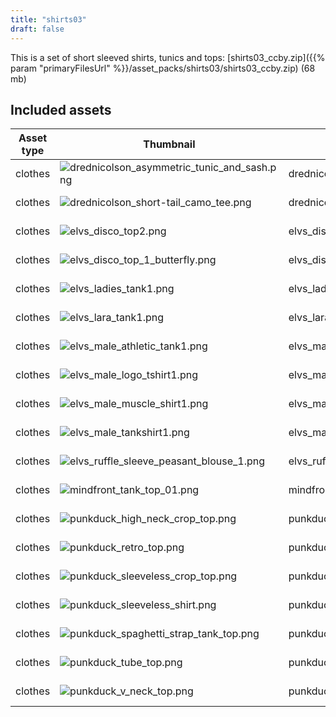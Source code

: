 ```yaml
---
title: "shirts03"
draft: false
---
```


This is a set of short sleeved shirts, tunics and tops: [shirts03_ccby.zip]({{% param "primaryFilesUrl" %}}/asset_packs/shirts03/shirts03_ccby.zip) (68 mb)


## Included assets

| Asset type | Thumbnail | Asset name | Author | Source | License |
| ---------- | --------- | ---------- | ------ | ------ | ------- |
| clothes | ![drednicolson_asymmetric_tunic_and_sash.png](drednicolson_asymmetric_tunic_and_sash.png) | drednicolson_asymmetric_tunic_and_sash | DredNicolson | [asset repo](http://www.makehumancommunity.org/node/409) | CC-BY |
| clothes | ![drednicolson_short-tail_camo_tee.png](drednicolson_short-tail_camo_tee.png) | drednicolson_short-tail_camo_tee | DredNicolson | [asset repo](http://www.makehumancommunity.org/node/433) | CC-BY |
| clothes | ![elvs_disco_top2.png](elvs_disco_top2.png) | elvs_disco_top2 | Elvaerwyn | [asset repo](http://www.makehumancommunity.org/node/2580) | CC-BY |
| clothes | ![elvs_disco_top_1_butterfly.png](elvs_disco_top_1_butterfly.png) | elvs_disco_top_1_butterfly | Elvaerwyn | [asset repo](http://www.makehumancommunity.org/node/2584) | CC-BY |
| clothes | ![elvs_ladies_tank1.png](elvs_ladies_tank1.png) | elvs_ladies_tank1 | Elvaerwyn | [asset repo](http://www.makehumancommunity.org/node/1447) | CC-BY |
| clothes | ![elvs_lara_tank1.png](elvs_lara_tank1.png) | elvs_lara_tank1 | Elvaerwyn | [asset repo](http://www.makehumancommunity.org/node/2635) | CC-BY |
| clothes | ![elvs_male_athletic_tank1.png](elvs_male_athletic_tank1.png) | elvs_male_athletic_tank1 | Elvaerwyn | [asset repo](http://www.makehumancommunity.org/node/1431) | CC-BY |
| clothes | ![elvs_male_logo_tshirt1.png](elvs_male_logo_tshirt1.png) | elvs_male_logo_tshirt1 | Elvaerwyn | [asset repo](http://www.makehumancommunity.org/node/1661) | CC-BY |
| clothes | ![elvs_male_muscle_shirt1.png](elvs_male_muscle_shirt1.png) | elvs_male_muscle_shirt1 | Elvaerwyn | [asset repo](http://www.makehumancommunity.org/node/1803) | CC-BY |
| clothes | ![elvs_male_tankshirt1.png](elvs_male_tankshirt1.png) | elvs_male_tankshirt1 | Elvaerwyn | [asset repo](http://www.makehumancommunity.org/node/1804) | CC-BY |
| clothes | ![elvs_ruffle_sleeve_peasant_blouse_1.png](elvs_ruffle_sleeve_peasant_blouse_1.png) | elvs_ruffle_sleeve_peasant_blouse_1 | Elvaerwyn | [asset repo](http://www.makehumancommunity.org/node/1256) | CC-BY |
| clothes | ![mindfront_tank_top_01.png](mindfront_tank_top_01.png) | mindfront_tank_top_01 | Mindfront | [asset repo](http://www.makehumancommunity.org/node/341) | CC-BY |
| clothes | ![punkduck_high_neck_crop_top.png](punkduck_high_neck_crop_top.png) | punkduck_high_neck_crop_top | punkduck | [asset repo](http://www.makehumancommunity.org/node/1088) | CC-BY |
| clothes | ![punkduck_retro_top.png](punkduck_retro_top.png) | punkduck_retro_top | punkduck | [asset repo](http://www.makehumancommunity.org/node/781) | CC-BY |
| clothes | ![punkduck_sleeveless_crop_top.png](punkduck_sleeveless_crop_top.png) | punkduck_sleeveless_crop_top | punkduck | [asset repo](http://www.makehumancommunity.org/node/925) | CC-BY |
| clothes | ![punkduck_sleeveless_shirt.png](punkduck_sleeveless_shirt.png) | punkduck_sleeveless_shirt | punkduck | [asset repo](http://www.makehumancommunity.org/node/440) | CC-BY |
| clothes | ![punkduck_spaghetti_strap_tank_top.png](punkduck_spaghetti_strap_tank_top.png) | punkduck_spaghetti_strap_tank_top | punkduck | [asset repo](http://www.makehumancommunity.org/node/459) | CC-BY |
| clothes | ![punkduck_tube_top.png](punkduck_tube_top.png) | punkduck_tube_top | punkduck | [asset repo](http://www.makehumancommunity.org/node/420) | CC-BY |
| clothes | ![punkduck_v_neck_top.png](punkduck_v_neck_top.png) | punkduck_v_neck_top | punkduck | [asset repo](http://www.makehumancommunity.org/node/419) | CC-BY |
